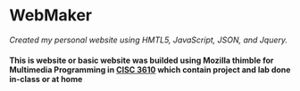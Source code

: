 # WebMaker
_Created my personal website using HMTL5, JavaScript, JSON, and Jquery._

#### **This is website or basic website was builded using Mozilla thimble for Multimedia Programming in [CISC 3610](https://thimbleprojects.org/fkakey/229017) which contain project and lab done in-class or at home**

